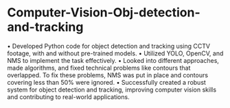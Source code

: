 # Computer-Vision-Obj-detection-and-tracking

• Developed Python code for object detection and tracking using CCTV footage, with and without pre-trained models.
• Utilized YOLO, OpenCV, and NMS to implement the task effectively.
• Looked into different approaches, made algorithms, and fixed technical problems like contours that overlapped. To fix these
problems, NMS was put in place and contours covering less than 50% were ignored.
• Successfully created a robust system for object detection and tracking, improving computer vision skills and contributing
to real-world applications.
